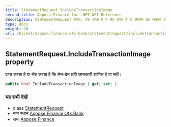 ```yaml
---
title: StatementRequest.IncludeTransactionImage
second_title: Aspose.Finance for .NET API Reference
description: StatementRequest संपत्त. प्रप्त करत है य सेट करत है क लेनदेन छव जनकर शमल है य नहं
type: docs
weight: 40
url: /hi/net/aspose.finance.ofx.bank/statementrequest/includetransactionimage/
---
```

## StatementRequest.IncludeTransactionImage property

प्राप्त करता है या सेट करता है कि लेन-देन छवि जानकारी शामिल है या नहीं।

```csharp
public bool IncludeTransactionImage { get; set; }
```

### यह सभी देखें

* class [StatementRequest](../)
* नाम स्थान [Aspose.Finance.Ofx.Bank](../../statementrequest/)
* सभा [Aspose.Finance](../../../)


